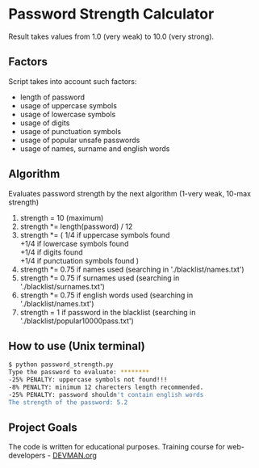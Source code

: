 # Password Strength Calculator

Result takes values from 1.0 (very weak) to 10.0 (very strong).

## Factors
Script takes into account such factors:
  * length of password
  * usage of uppercase symbols
  * usage of lowercase symbols
  * usage of digits
  * usage of punctuation symbols
  * usage of popular unsafe passwords
  * usage of names, surname and english words

## Algorithm
Evaluates password strength by the next algorithm (1-very weak, 10-max strength)
1. strength = 10 (maximum)
2. strength *= length(password) / 12
3. strength *= ( 1/4 if uppercase symbols found  
+1/4 if lowercase symbols found  
 +1/4 if digits found  
 +1/4 if punctuation symbols found )
4. strength *= 0.75 if names used (searching in './blacklist/names.txt')
5. strength *= 0.75 if surnames used (searching in './blacklist/surnames.txt')
6. strength *= 0.75 if english words used (searching in './blacklist/names.txt')
7. strength = 1 if password in the blacklist (searching in './blacklist/popular10000pass.txt')

## How to use (Unix terminal)
```bash
$ python password_strength.py 
Type the password to evaluate: ********
-25% PENALTY: uppercase symbols not found!!!
-8% PENALTY: minimum 12 charecters length recommended.
-25% PENALTY: password shouldn't contain english words
The strength of the password: 5.2
```

## Project Goals

The code is written for educational purposes. Training course for web-developers - [DEVMAN.org](https://devman.org)
